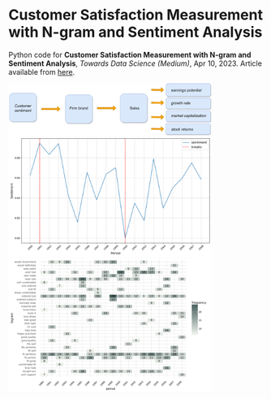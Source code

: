 # Customer Satisfaction Measurement with N-gram and Sentiment Analysis
Python code for **Customer Satisfaction Measurement with N-gram and Sentiment Analysis**, *Towards Data Science (Medium)*, Apr 10, 2023.
Article available from [here](https://towardsdatascience.com/customer-satisfaction-measurement-with-n-gram-and-sentiment-analysis-547e291c13a6?sk=62f9decb619744c96c49735ff09653c3).


<p float="left">
<img src="customer_satisfaction_medium.png" width="400">
 
  </br>
  <img src="sentiment-fig.png" width="400" />
  <img src="arabica-fig.png" width="400" />
</p>
